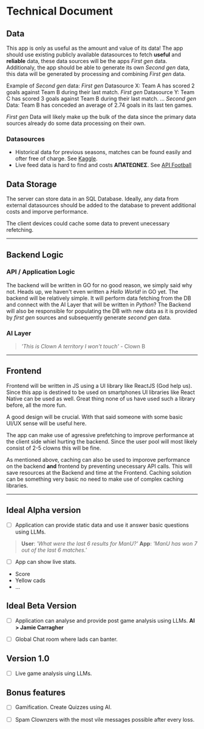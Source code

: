 # Technical Document

## Data

This app is only as useful as the amount and value of its data! The app should use existing publicly available datasources to fetch **useful** and **reliable** data, these data sources will be the apps *First gen* data. Additionaly, the app should be able to generate its own *Second gen* data, this data will be generated by processing and combining *First gen* data.

Example of *Second gen* data:
*First gen* Datasource X: Team A has scored 2 goals against Team B during their last match.
*First gen* Datasource Y: Team C has scored 3 goals against Team B during their last match.
...
*Second gen* Data: Team B has conceded an average of 2.74 goals in its last ten games.

*First gen* Data will likely make up the bulk of the data since the primary data sources already do some data processing on their own.

### Datasources

- Historical data for previous seasons, matches can be found easily and ofter free of charge. See [Kaggle](https://www.kaggle.com/datasets/marcohuiii/english-premier-league-epl-match-data-2000-2025).
- Live feed data is hard to find and costs **ΑΠΑΤΕΩΝΕΣ**. See [API Football](https://www.api-football.com/)

## Data Storage

The server can store data in an SQL Database. Ideally, any data from external datasources should be added to the database to prevent additional costs and imporve performance.

The client devices could cache some data to prevent unecessary refetching.

***

## Backend Logic

### API / Application Logic

The backend will be written in GO for no good reason, we simply said why not. Heads up, we haven't even written a *Hello World!* in GO yet.
The backend will be relatively simple. It will perform data fetching from the DB and connect with the AI Layer that will be written in *Python*?
The Backend will also be responsible for populating the DB with new data as it is provided by *first gen* sources and subsequently generate *second gen* data.

### AI Layer

>*'This is Clown A territory I won't touch'* - Clown B

***

## Frontend

Frontend will be written in JS using a UI library like ReactJS (God help us). Since this app is destined to be used on smartphones UI libraries like React Native can be used as well. Great thing none of us have used such a library before, all the more fun.

A good design will be crucial. With that said someone with some basic UI/UX sense will be useful here.

The app can make use of agressive prefetching to improve performance at the client side whiel hurting the backend. Since the user pool will most likely consist of 2-5 clowns this will be fine.

As mentioned above, caching can also be used to imporove performance on the backend **and** frontend by preventing unecessary API calls. This will save resources at the Backend and time at the Frontend. Caching solution can be something very basic no need to make use of complex caching libraries.

***

## Ideal Alpha version

- [ ] Application can provide static data and use it answer basic questions using LLMs.

> **User**: *'What were the last 6 results for ManU?'*
> **App**: *'ManU has won 7 out of the last 6 matches.'*

- [ ] App can show live stats.
- Score
- Yellow cads
- ...

## Ideal Beta Version

- [ ] Application can analyse and provide post game analysis using LLMs. **AI > Jamie Carragher**

- [ ] Global Chat room where lads can banter.

## Version 1.0

- [ ] Live game analysis uing LLMs.

## Bonus features

- [ ] Gamification. Create Quizzes using AI.

- [ ] Spam Clownzers with the most vile messages possible after every loss.
